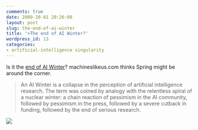 ```yaml
---
comments: true
date: 2009-10-01 20:26:00
layout: post
slug: the-end-of-ai-winter
title: '>The end of AI Winter?'
wordpress_id: 13
categories:
- artificial-intelligence singularity
---
```


>

Is it the [end of AI Winter](http://machineslikeus.com/the-end-of-AI-winter.html)? machineslikeus.com thinks Spring might be around the corner.

> An AI Winter is a collapse in the perception of artificial intelligence research. The term was coined by analogy with the relentless spiral of a nuclear winter: a chain reaction of pessimism in the AI community, followed by pessimism in the press, followed by a severe cutback in funding, followed by the end of serious research.

  


![](https://blogger.googleusercontent.com/tracker/3562558747791280858-6119140578851982145?l=garmhold.blogspot.com)
